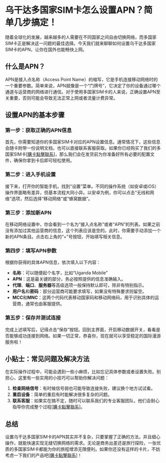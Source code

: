 # 乌干达多国家SIM卡怎么设置APN？简单几步搞定！

随着全球化的发展，越来越多的人需要在不同国家之间自由切换网络，而多国家SIM卡正是解决这一问题的最佳选择。今天我们就来聊聊如何设置乌干达多国家SIM卡的APN，让你在国外也能畅快上网。

## 什么是APN？

APN是接入点名称（Access Point Name）的缩写，它是手机连接移动网络时的一个重要参数。简单来说，APN就像是一个“门牌号”，它决定了你的设备通过哪个通道与运营商的网络进行通信。对于使用多国家SIM卡的人来说，正确设置APN至关重要，否则可能会导致无法正常上网或者流量计费异常。

## 设置APN的基本步骤

### 第一步：获取正确的APN信息

首先，你需要知道你的多国家SIM卡对应的APN设置信息。通常情况下，这些信息会随卡附带一份说明文档，也可以直接联系客服获取。如果你已经购买了我们的多国家SIM卡[[購卡點擊聯系](https://t.me/s/esim1088)]，那么我们会在发货前为你准备好所有必要的配置文件，确保你拿到卡后即可轻松使用。

### 第二步：进入手机设置

接下来，打开你的智能手机，找到“设置”菜单。不同的操作系统（如安卓或iOS）操作界面略有差异，但基本流程大同小异。以安卓为例，你可以点击“无线和网络”选项，然后选择“移动网络”或“蜂窝数据”。

### 第三步：添加新APN

在移动网络设置中，你会看到一个名为“接入点名称”或者“APN”的列表。如果之前没有添加过其他运营商的信息，这个列表应该是空的。此时，你需要手动添加一个新的APN条目。点击右上角的“+”号按钮，开始填写相关信息。

### 第四步：填写APN参数

根据你获得的具体APN信息，依次填入以下内容：
- **名称**：可以随便起个名字，比如“Uganda Mobile”
- **APN**：这是最关键的部分，务必按照提供的信息准确输入。
- **代理**、**端口**、**服务器**等高级选项一般保持默认即可，除非有特别指示。
- **用户名**和**密码**：部分运营商可能要求填写，如果没有特殊要求则留空。
- **MCC**和**MNC**：这两个代码代表移动国家码和移动网络码，用于识别具体的运营商，通常也由客服提供。

### 第五步：保存并测试连接

完成上述填写后，记得点击“保存”按钮。回到主界面，开启移动数据开关，看看是否能够成功连接到网络。如果一切正常，恭喜你，现在就可以享受稳定的国际漫游服务啦！

## 小贴士：常见问题及解决方法

在实际操作过程中，可能会遇到一些小麻烦，比如忘记具体参数或者设置失败。别担心，这里有一些实用的小技巧可以帮助你解决问题：

1. **检查网络信号**：有时候信号弱也可能导致连接失败，建议换个地方试试看。
2. **重启设备**：简单的重启有时能解决很多复杂的问题。
3. **联系客服**：如果实在搞不定，随时可以联系我们的专业客服团队，他们会耐心指导你完成整个过程[[購卡點擊聯系](https://t.me/s/esim1088)]。

## 总结

设置乌干达多国家SIM卡的APN其实并不复杂，只要掌握了正确的方法，并且细心操作，就能快速实现无缝切换网络的需求。无论是商务出差还是旅行探险，一张优质的多国家SIM卡都能为你的旅程增添无限便利。如果你还没有这样的卡片，不妨考虑一下我们的产品吧[[購卡點擊聯系](https://t.me/s/esim1088)]！